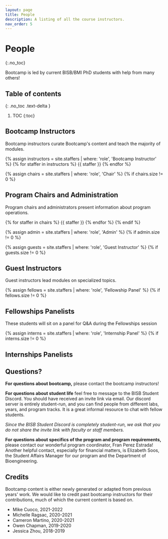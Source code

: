 ```yaml
---
layout: page
title: People
description: A listing of all the course instructors.
nav_order: 5
---
```


# People
{:.no_toc}

Bootcamp is led by current BISB/BMI PhD students with help from many others!
## Table of contents
{: .no_toc .text-delta }

1. TOC
{:toc}

## Bootcamp Instructors

Bootcamp instructors curate Bootcamp's content and teach the majority of modules.

{% assign instructors = site.staffers | where: 'role', 'Bootcamp Instructor' %}
{% for staffer in instructors %}
{{ staffer }}
{% endfor %}

<!-- only print next section if these ppl exist -->
{% assign chairs = site.staffers | where: 'role', 'Chair' %}
{% if chairs.size != 0 %}

## Program Chairs and Administration

Program chairs and administrators present information about program operations. 

{% for staffer in chairs %}
{{ staffer }}
{% endfor %}
{% endif %}

<!-- only print next section if these ppl exist -->
{% assign admin = site.staffers | where: 'role', 'Admin' %}
{% if admin.size != 0 %}

<!-- {% for staffer in admin %}
{{ staffer }}
{% endfor %}
{% endif %} -->

<!-- only print next section if these ppl exist -->
{% assign guests = site.staffers | where: 'role', 'Guest Instructor' %}
{% if guests.size != 0 %}

## Guest Instructors

Guest instructors lead modules on specialized topics.

<!--{% for staffer in guests %}
{{ staffer }}
{% endfor %}
{% endif %}-->

<!-- only print next section if these ppl exist -->
{% assign fellows = site.staffers | where: 'role', 'Fellowship Panel' %}
{% if fellows.size != 0 %}

## Fellowships Panelists

These students will sit on a panel for Q&A during the Fellowships session

<!--{% for staffer in fellows %}
{{ staffer }}
{% endfor %}
{% endif %}-->

<!-- only print next section if these ppl exist -->
{% assign interns = site.staffers | where: 'role', 'Internship Panel' %}
{% if interns.size != 0 %}

## Internships Panelists

<!--These students will sit on a panel for Q&A during the Internships session

{% for staffer in interns %}
{{ staffer }}
{% endfor %}
{% endif %}-->

## Questions?

**For questions about bootcamp,** please contact the bootcamp instructors!

**For questions about student life** feel free to message to the BISB Student Discord. You should have received an invite link via email. Our discord server is entirely student-run, and you can find people from different labs, years, and program tracks. It is a great informal resource to chat with fellow students.

*Since the BISB Student Discord is completely student-run, we ask that you do not share the invite link with faculty or staff members.*

**For questions about specifics of the program and program requirements,** please contact our wonderful program coordinator, Fran Perez Estrada! Another helpful contact, especially for financial matters, is Elizabeth Soos, the Student Affairs Manager for our program and the Department of Bioengineering.

## Credits

Bootcamp content is either newly generated or adapted from previous years' work. We would like to credit past bootcamp instructors for their contributions, much of which the current content is based on.

- Mike Cuoco, 2021-2022
- Michelle Ragsac, 2020-2021
- Cameron Martino, 2020-2021
- Owen Chapman, 2019-2020
- Jessica Zhou, 2018-2019
